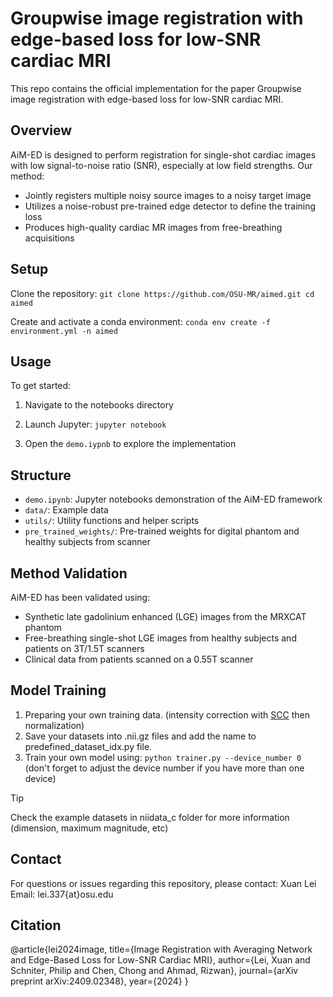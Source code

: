 # Groupwise image registration with edge-based loss for low-SNR cardiac MRI

This repo contains the official implementation for the paper Groupwise image registration with edge-based loss for low-SNR cardiac MRI.

## Overview

AiM-ED is designed to perform registration for single-shot cardiac images with low signal-to-noise ratio (SNR), especially at low field strengths. Our method:
- Jointly registers multiple noisy source images to a noisy target image
- Utilizes a noise-robust pre-trained edge detector to define the training loss
- Produces high-quality cardiac MR images from free-breathing acquisitions

## Setup

Clone the repository:
`git clone https://github.com/OSU-MR/aimed.git cd aimed`

Create and activate a conda environment:
`conda env create -f environment.yml -n aimed`


## Usage

To get started:

1. Navigate to the notebooks directory
2. Launch Jupyter:
`jupyter notebook`

3. Open the `demo.iypnb` to explore the implementation


## Structure

- `demo.ipynb`: Jupyter notebooks demonstration of the AiM-ED framework
- `data/`: Example data
- `utils/`: Utility functions and helper scripts
- `pre_trained_weights/`: Pre-trained weights for digital phantom and healthy subjects from scanner

## Method Validation

AiM-ED has been validated using:
- Synthetic late gadolinium enhanced (LGE) images from the MRXCAT phantom
- Free-breathing single-shot LGE images from healthy subjects and patients on 3T/1.5T scanners
- Clinical data from patients scanned on a 0.55T scanner

## Model Training
1. Preparing your own training data. (intensity correction with [SCC](https://github.com/OSU-MR/SCC) then normalization)
2. Save your datasets into .nii.gz files and add the name to predefined_dataset_idx.py file.
3. Train your own model using: 
`python trainer.py --device_number 0`
(don't forget to adjust the device number if you have more than one device)

>[!TIP]
Check the example datasets in niidata_c folder for more information (dimension, maximum magnitude, etc)


## Contact
For questions or issues regarding this repository, please contact: 
Xuan Lei  Email: lei.337{at}osu.edu


## Citation

@article{lei2024image,
  title={Image Registration with Averaging Network and Edge-Based Loss for Low-SNR Cardiac MRI},
  author={Lei, Xuan and Schniter, Philip and Chen, Chong and Ahmad, Rizwan},
  journal={arXiv preprint arXiv:2409.02348},
  year={2024}
}
